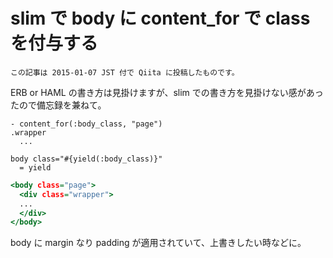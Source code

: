 # slim で body に content_for で class を付与する

```
この記事は 2015-01-07 JST 付で Qiita に投稿したものです。
```

ERB or HAML の書き方は見掛けますが、slim での書き方を見掛けない感があったので備忘録を兼ねて。

```views.html.slim
- content_for(:body_class, "page")
.wrapper
  ...
```

```application.html.slim
body class="#{yield(:body_class)}"
  = yield
```

```application.html
<body class="page">
  <div class="wrapper">
  ...
  </div>
</body>
```

body に margin なり padding が適用されていて、上書きしたい時などに。
